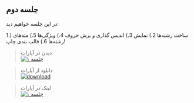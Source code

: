 ## جلسه دوم
در این جلسه خواهیم دید:

 1.) ساخت رشته‌ها
 2.) نمایش
 3.) اندیس گذاری و برش حروف
 4.) ویژگی‌ها
 5.) متدهای رشته‌ها
 6.) قالب بندی چاپ!

> دیدن در آپارات  
[![جلسه ۱](https://www.aparat.com/public/public/images/logo/v2/aparat_logo_fa_color_black_275x100.png)](https://www.aparat.com/video/video/embed/videohash/uOBl2/vt/frame)  




> دانلود از آپارات  
[![download](https://www.aparat.com/public/public/images/logo/v2/aparat_logo_fa_color_black_275x100.png)](https://hw16.cdn.asset.aparat.com/aparat-video/ec538fc8529bf2938a1e6915cf100c4414610277-1080p__98413.mp4)


> لینک در آپارات  
[![جلسه ۱](https://www.aparat.com/public/public/images/logo/v2/aparat_logo_fa_color_black_275x100.png)](https://www.aparat.com/v/uOBl2) 
